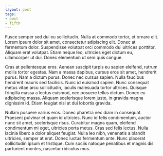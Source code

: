 ```yaml
---
layout: post
tags:
- post
- fifth
---
```

Fusce semper sed dui eu sollicitudin. Nulla at commodo tortor, et ornare elit. Lorem ipsum dolor sit amet, consectetur adipiscing elit. Donec at fermentum dolor. Suspendisse volutpat orci commodo dui ultrices porttitor. Aliquam erat volutpat. Etiam neque leo, ultricies eget dictum eu, ullamcorper ut dui. Donec elementum ut sem quis congue.

Cras at pellentesque eros. Aenean suscipit turpis eu sapien eleifend, rutrum mollis tortor egestas. Nam a massa dapibus, cursus eros sit amet, hendrerit purus. Nam a dictum purus. Donec nec cursus sapien. Nulla faucibus hendrerit mauris sed facilisis. Nunc id euismod sapien. Nunc consequat metus vitae arcu sollicitudin, iaculis malesuada tortor ultrices. Quisque fringilla massa a lectus euismod, nec posuere tellus dictum. Donec eu adipiscing massa. Aliquam scelerisque lorem justo, in gravida magna dignissim id. Etiam feugiat nisl at dui lobortis gravida.

Nullam posuere varius eros. Donec pharetra nec diam in consequat. Praesent pulvinar et quam id ultricies. Nunc id felis condimentum, auctor nunc sit amet, scelerisque risus. Curabitur magna quam, eleifend condimentum mi eget, ultricies porta metus. Cras sed felis lectus. Nulla lacinia libero a dolor aliquet feugiat. Nulla leo nibh, venenatis a blandit ultricies, semper at erat. Donec luctus fermentum ante. Nunc placerat sollicitudin ipsum et tristique. Cum sociis natoque penatibus et magnis dis parturient montes, nascetur ridiculus mus.
